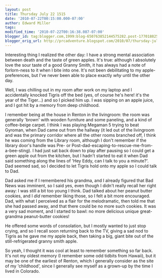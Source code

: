 ```yaml
---
layout: post
title: Thursday July 22 1515
date: '2010-07-22T00:15:00.000-07:00'
author: Edward Miller
tags: 
modified_time: '2010-07-22T00:16:38.087-07:00'
blogger_id: tag:blogger.com,1999:blog-650763852144575282.post-1770188256161200193
blogger_orig_url: http://prcadventure.blogspot.com/2010/07/thursday-july-22-1515.html
---
```


Interesting thing I realized the other day: I have a strong mental association between death and the taste of green apples. It's true: although I absolutely love the sour taste of a good Granny Smith, it has always had a note of forlorn-ness to it when I bite into one. It's not been debilitating to my apple-preferences, but I've never been able to place exactly *why* until the other day.

Well, I was chilling out in my room after work on my laptop and I accidentally knocked Tigris off the bed (yes, of course he's here! it's the year of the Tiger...) and so I picked him up. I was sipping on an apple juice, and I got hit by a memory from deep childhood.

I remember being at the house in Renton in the livingroom: the room was generally 'brown' with wooden furniture and some paneling, and a kind of coffee-beige carpet. I think I was playing Megaman 5 trying to beat Gyroman, when Dad came out from the hallway (it led out of the livingroom and was the primary corridor where all the other rooms branched off, I think he was coming from the Library room, although I don't remember if the library door's handle was Pre- or Post-dad-escaping-to-rescue-me-from-a-bee-sting). I had just sat back down to play after pausing so I could get a green apple out from the kitchen, but I hadn't started to eat it when Dad said something along the lines of 'Hey Eddy, can I talk to you a minute?'. Dad seemed sad, so I decided to let Tigris hold onto my apple so I could talk to Dad.

Dad asked me if I remembered his grandma, and I already figured that Bad News was imminent, so I said yes, even though I didn't really recall her right away: I was still a bit too young I think. Dad talked about her peanut butter cookies, and I *did* remember liking those, so I felt a bit more encouraged. Dad, with what I perceived as a flair for the melodramatic, then told me that she had passed away, and that there could be no more such cookies. It was a very sad moment, and I started to bawl: no more delicious unique great-grandma peanut-butter cookies! 

He offered some words of consolation, but I mostly wanted to just stop crying, and so I recall soon returning back to the TV, giving a sad nod to Tigris as he gave me my apple back, then taking a big, giant bite out of the still-refrigerated granny smith apple.

So yeah, I thought it was cool at least to remember something so far back. It's not my oldest memory (I remember some odd tidbits from Hawaii), but it may be one of the earliest of Renton, which I generally consider as the site of my 'childhood', since I generally see myself as a grown-up by the time I lived in Colorado.
